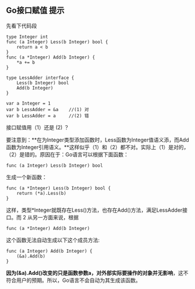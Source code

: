 ## Go接口赋值 提示

先看下代码段

	type Integer int	func (a Integer) Less(b Integer) bool { 
		return a < b	}	func (a *Integer) Add(b Integer) { 
		*a += b	}
		type LessAdder interface { 		Less(b Integer) bool 
		Add(b Integer)	}
	var a Integer = 1	var b LessAdder = &a	//(1) 对
	var b LessAdder = a		//(2) 错
	
接口赋值用（1）还是 (2) ？

要注意到：**在为Integer类型添加函数时，Less函数为Integer值语义添，而Add函数为Integer引用语义。**这样似乎（1）和（2）都不对。实际上（1）是对的，（2）是错的。原因在于：Go语言可以根据下面函数：

	func (a Integer) Less(b Integer) bool
	
生成一个新函数：
	
	func (a *Integer) Less(b Integer) bool { 
		return (*a).Less(b)	}
这样，类型*Integer就既存在Less()方法，也存在Add()方法，满足LessAdder接口。而2 从另一方面来说，根据
	func (a *Integer) Add(b Integer) 
这个函数无法自动生成以下这个成员方法:
	func (a Integer) Add(b Integer) { 
		(&a).Add(b)	}
**因为(&a).Add()改变的只是函数参数a，对外部实际要操作的对象并无影响**，这不符合用户的预期。所以，Go语言不会自动为其生成该函数。